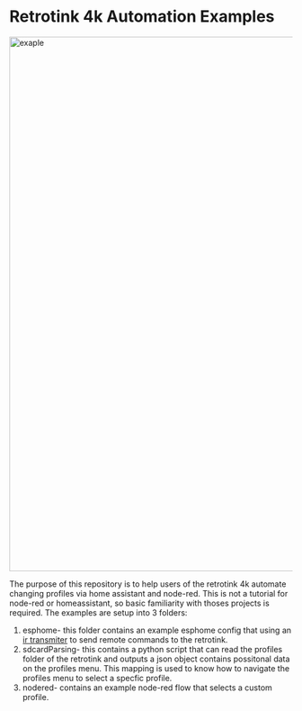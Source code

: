 # Retrotink 4k Automation Examples

<img width="949" alt="exaple" src="https://github.com/v1605/retrotink-4k-automation/assets/55302877/0b77b89e-57a6-4474-906c-8b87c95264d3">

The purpose of this repository is to help users of the retrotink 4k automate changing profiles via home assistant and node-red. This is not a tutorial for node-red or homeassistant, so basic familiarity with thoses projects is required.
The examples are setup into 3 folders:
  1. esphome- this folder contains an example esphome config that using an [ir transmiter](https://esphome.io/components/remote_transmitter.html#remote-setting-up-infrared) to send remote commands to the retrotink.
  2. sdcardParsing- this contains a python script that can read the profiles folder of the retrotink and outputs a json object contains possitonal data on the profiles menu. This mapping is used to know how to navigate the profiles menu to select a specfic profile.
  3. nodered- contains an example node-red flow that selects a custom profile.
